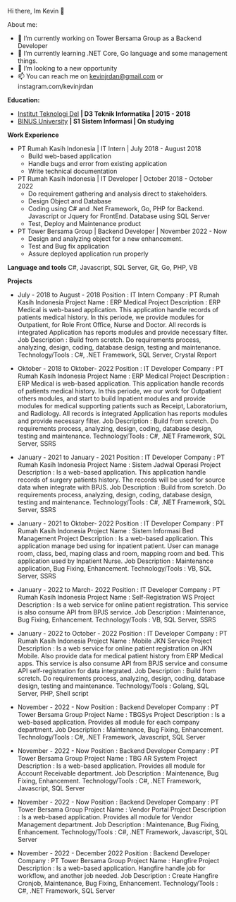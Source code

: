 Hi there, Im Kevin 👋

About me:

- 🔭 I’m currently working on Tower Bersama Group as a Backend Developer
- 🌱 I’m currently learning .NET Core, Go language and some management things.
- 👯 I’m looking to a new opportunity
- 📫 You can reach me on kevinjrdan@gmail.com or instagram.com/kevinjrdan


**Education:**
- [Institut Teknologi Del](https://www.del.ac.id/) **| D3 Teknik Informatika | 2015 - 2018**
- [BINUS University](https://binus.ac.id/) **| S1 Sistem Informasi | On studying**

**Work Experience**
- PT Rumah Kasih Indonesia | IT Intern | July 2018 - August 2018
  - Build web-based application
  - Handle bugs and error from existing application
  - Write technical documentation
- PT Rumah Kasih Indonesia | IT Developer | October 2018 - October 2022
  - Do requirement gathering and analysis direct to stakeholders.
  - Design Object and Database
  - Coding using C# and .Net Framework, Go, PHP for Backend. Javascript or Jquery for FrontEnd. Database using SQL Server
  - Test, Deploy and Maintenance product
- PT Tower Bersama Group | Backend Developer | November 2022 - Now
  - Design and analyzing object for a new enhancement.
  - Test and Bug fix application
  - Assure deployed application run properly
 
**Language and tools**
C#, Javascript, SQL Server, Git, Go, PHP, VB

**Projects**
- July - 2018 to August - 2018
Position : IT Intern
Company : PT Rumah Kasih Indonesia
Project Name : ERP Medical
Project Description : 
  ERP Medical is web-based application. 
  This application handle records of patients medical history. In this periode, we provide modules for Outpatient, for Role Front Office, Nurse and Doctor.
  All records is integrated
  Application has reports modules and provide necessary filter.
Job Description : 
  Build from scretch. Do requirements process, analyzing, design, coding, database design, testing and maintenance.
Technology/Tools : C#, .NET Framework, SQL Server, Crystal Report

- Oktober - 2018 to Oktober- 2022
Position : IT Developer
Company : PT Rumah Kasih Indonesia
Project Name : ERP Medical
Project Description : 
  ERP Medical is web-based application. 
  This application handle records of patients medical history. 
  In this periode, we our work for Outpatient others modules, and start to build Inpatient modules and provide modules for medical supporting patients such as Receipt, Laboratorium, and Radiology.
  All records is integrated
  Application has reports modules and provide necessary filter.
Job Description : 
  Build from scretch. Do requirements process, analyzing, design, coding, database design, testing and maintenance.
Technology/Tools : C#, .NET Framework, SQL Server, SSRS

- January - 2021 to January - 2021
Position : IT Developer
Company : PT Rumah Kasih Indonesia
Project Name : Sistem Jadwal Operasi
Project Description : 
  Is a web-based application. 
  This application handle records of surgery patients history. 
  The records will be used for source data when integrate with BPJS.
Job Description : 
  Build from scretch. Do requirements process, analyzing, design, coding, database design, testing and maintenance.
Technology/Tools : C#, .NET Framework, SQL Server, SSRS

- January - 2021 to Oktober- 2022
Position : IT Developer
Company : PT Rumah Kasih Indonesia
Project Name : Sistem Informasi Bed Management
Project Description : 
  Is a web-based application. 
  This application manage bed using for inpatient patient. User can manage room, class, bed, maping class and room, mapping room and bed.
  This application used by Inpatient Nurse. 
Job Description : 
  Maintenance application, Bug Fixing, Enhancement.
Technology/Tools : VB, SQL Server, SSRS

- January - 2022 to March- 2022
Position : IT Developer
Company : PT Rumah Kasih Indonesia
Project Name : Self-Registration WS
Project Description : 
  Is a web service for online patient registration.
  This service is also consume API from BPJS service. 
Job Description : 
  Maintenance, Bug Fixing, Enhancement.
Technology/Tools : VB, SQL Server, SSRS

- January - 2022 to October - 2022
Position : IT Developer
Company : PT Rumah Kasih Indonesia
Project Name : Mobile JKN Service
Project Description : 
  Is a web service for online patient registration on JKN Mobile. Also provide data for medical patient history from ERP Medical apps.
  This service is also consume API from BPJS service and consume API self-registration for data integrated.
Job Description : 
  Build from scretch. Do requirements process, analyzing, design, coding, database design, testing and maintenance.
Technology/Tools : Golang, SQL Server, PHP, Shell script

- November - 2022 - Now
Position : Backend Developer
Company : PT Tower Bersama Group
Project Name : TBGSys
Project Description : 
  Is a web-based application. Provides all module for each company department.
Job Description : 
  Maintenance, Bug Fixing, Enhancement.
Technology/Tools : C#, .NET Framework, Javascript, SQL Server

- November - 2022 - Now
Position : Backend Developer
Company : PT Tower Bersama Group
Project Name : TBG AR System
Project Description : 
  Is a web-based application. Provides all module for Account Receivable department.
Job Description : 
  Maintenance, Bug Fixing, Enhancement.
Technology/Tools : C#, .NET Framework, Javascript, SQL Server

- November - 2022 - Now
Position : Backend Developer
Company : PT Tower Bersama Group
Project Name : Vendor Portal
Project Description : 
  Is a web-based application. Provides all module for Vendor Management department.
Job Description : 
  Maintenance, Bug Fixing, Enhancement.
Technology/Tools : C#, .NET Framework, Javascript, SQL Server

- November - 2022 - December 2022
Position : Backend Developer
Company : PT Tower Bersama Group
Project Name : Hangfire
Project Description : 
  Is a web-based application. Hangfire handle job for workflow, and another job needed.
Job Description : 
  Create Hangfire Cronjob, Maintenance, Bug Fixing, Enhancement.
Technology/Tools : C#, .NET Framework, SQL Server
